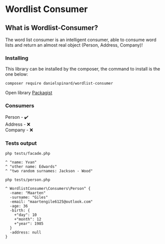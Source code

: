 # Wordlist Consumer

## What is Wordlist-Consumer?
The word list consumer is an intelligent consumer, able to consume word lists and return an almost real object (Person, Address, Company)!


### Installing
This library can be installed by the composer, the command to install is the one below:
```
composer require danielspinard/wordlist-consumer
```
Open library [Packagist](https://packagist.org/packages/danielspinard/wordlist-consumer)

### Consumers
Person - ✔️ <br>
Address - ❌ <br>
Company - ❌

### Tests output
```
php tests/facade.php 

^ "name: Yvan"
^ "other name: Edwards"
^ "two random surnames: Jackson - Wood"
```
```
php tests/person.php 

^ WordlistConsumer\Consumers\Person^ {
  -name: "Maarten"
  -surname: "Giles"
  -email: "maartengile6125@outlook.com"
  -age: 36
  -birth: {
    +"day": 10
    +"month": 12
    +"year": 1985
  }
  -address: null
}
```
